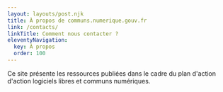 ```yaml
---
layout: layouts/post.njk
title: À propos de communs.numerique.gouv.fr
link: /contacts/
linkTitle: Comment nous contacter ?
eleventyNavigation:
  key: À propos
  order: 100
---
```


Ce site présente les ressources publiées dans le cadre du plan d'action d'action logiciels libres et communs numériques.
